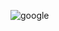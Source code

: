 ![google](https://github.com/Yusufcihan1/Hafta-2/assets/50721899/a916e21e-404f-4137-9857-8d7f2e4d5a6e)
